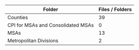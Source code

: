 | Folder                             |   Files / Folders |
|------------------------------------|-------------------|
| Counties                           |                39 |
| CPI for MSAs and Consolidated MSAs |                 0 |
| MSAs                               |                13 |
| Metropolitan Divisions             |                 2 |